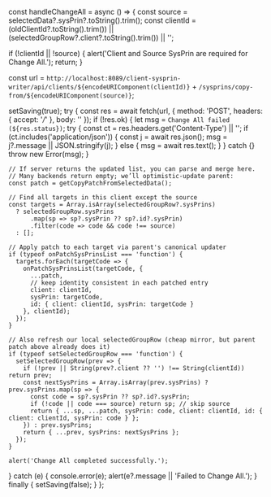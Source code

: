 const handleChangeAll = async () => {
  const source = selectedData?.sysPrin?.toString().trim();
  const clientId =
    (oldClientId?.toString().trim()) ||
    (selectedGroupRow?.client?.toString().trim()) ||
    '';

  if (!clientId || !source) {
    alert('Client and Source SysPrin are required for Change All.');
    return;
  }

  const url =
    `http://localhost:8089/client-sysprin-writer/api/clients/${encodeURIComponent(clientId)}` +
    `/sysprins/copy-from/${encodeURIComponent(source)}`;

  setSaving(true);
  try {
    const res = await fetch(url, { method: 'POST', headers: { accept: '*/*' }, body: '' });
    if (!res.ok) {
      let msg = `Change All failed (${res.status})`;
      try {
        const ct = res.headers.get('Content-Type') || '';
        if (ct.includes('application/json')) {
          const j = await res.json();
          msg = j?.message || JSON.stringify(j);
        } else {
          msg = await res.text();
        }
      } catch {}
      throw new Error(msg);
    }

    // If server returns the updated list, you can parse and merge here.
    // Many backends return empty; we’ll optimistic-update parent:
    const patch = getCopyPatchFromSelectedData();

    // Find all targets in this client except the source
    const targets = Array.isArray(selectedGroupRow?.sysPrins)
      ? selectedGroupRow.sysPrins
          .map(sp => sp?.sysPrin ?? sp?.id?.sysPrin)
          .filter(code => code && code !== source)
      : [];

    // Apply patch to each target via parent's canonical updater
    if (typeof onPatchSysPrinsList === 'function') {
      targets.forEach(targetCode => {
        onPatchSysPrinsList(targetCode, {
          ...patch,
          // keep identity consistent in each patched entry
          client: clientId,
          sysPrin: targetCode,
          id: { client: clientId, sysPrin: targetCode }
        }, clientId);
      });
    }

    // Also refresh our local selectedGroupRow (cheap mirror, but parent patch above already does it)
    if (typeof setSelectedGroupRow === 'function') {
      setSelectedGroupRow(prev => {
        if (!prev || String(prev?.client ?? '') !== String(clientId)) return prev;
        const nextSysPrins = Array.isArray(prev.sysPrins) ? prev.sysPrins.map(sp => {
          const code = sp?.sysPrin ?? sp?.id?.sysPrin;
          if (!code || code === source) return sp; // skip source
          return { ...sp, ...patch, sysPrin: code, client: clientId, id: { client: clientId, sysPrin: code } };
        }) : prev.sysPrins;
        return { ...prev, sysPrins: nextSysPrins };
      });
    }

    alert('Change All completed successfully.');
  } catch (e) {
    console.error(e);
    alert(e?.message || 'Failed to Change All.');
  } finally {
    setSaving(false);
  }
};
